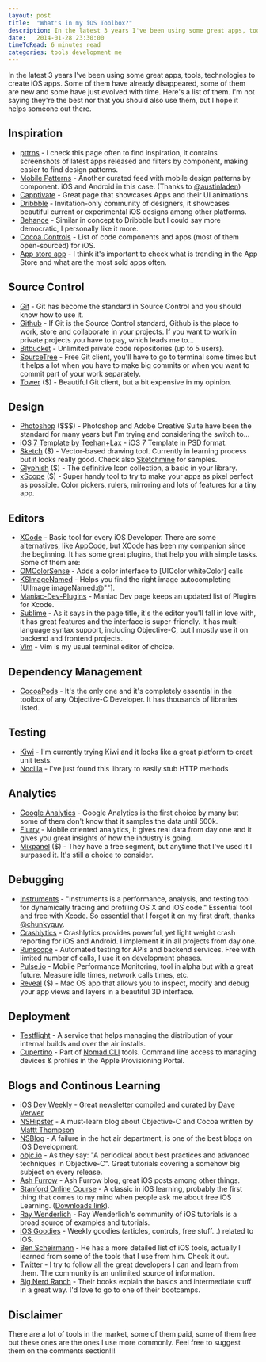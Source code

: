 ```yaml
---
layout: post
title:  "What's in my iOS Toolbox?"
description: In the latest 3 years I've been using some great apps, tools, technologies to create iOS apps. Some of them have already disappeared, some of them are new and some have just evolved with time. Here's a list of them. 
date:   2014-01-28 23:30:00
timeToRead: 6 minutes read
categories: tools development me
---
```


In the latest 3 years I've been using some great apps, tools, technologies to create iOS apps. Some of them have already disappeared, some of them are new and some have just evolved with time. Here's a list of them. I'm not saying they're the best nor that you should also use them, but I hope it helps someone out there. 

## Inspiration

- [pttrns][pttrns] - I check this page often to find inspiration, it contains screenshots of latest apps released and filters by component, making easier to find design patterns.
- [Mobile Patterns][mobilep] - Another curated feed with mobile design patterns by component. iOS and Android in this case. (Thanks to [@austinladen][austin])
- [Capptivate][capptivate] - Great page that showcases Apps and their UI animations. 
- [Dribbble][dribbble] - Invitation-only community of designers, it showcases beautiful current or experimental iOS designs among other platforms.
- [Behance][behance] - Similar in concept to Dribbble but I could say more democratic, I personally like it more.   
- [Cocoa Controls][cocoacontrols] - List of code components and apps (most of them open-sourced) for iOS. 
- [App store app][appstore] - I think it's important to check what is trending in the App Store and what are the most sold apps often.

## Source Control

- [Git][git] - Git has become the standard in Source Control and you should know how to use it.
- [Github][github] - If Git is the Source Control standard, Github is the place to work, store and collaborate in your projects. If you want to work in private projects you have to pay, which leads me to...
- [Bitbucket][bitbucket] - Unlimited private code repositories (up to 5 users). 
- [SourceTree][sourcetree] - Free Git client, you'll have to go to terminal some times but it helps a lot when you have to make big commits or when you want to commit part of your work separately.
- [Tower][tower] ($) - Beautiful Git client, but a bit expensive in my opinion. 

## Design

- [Photoshop][photoshop] ($$$) - Photoshop and Adobe Creative Suite have been the standard for many years but I'm trying and considering the switch to...
- [iOS 7 Template by Teehan+Lax][teehan] - iOS 7 Template in PSD format. 
- [Sketch][sketch] ($) - Vector-based drawing tool. Currently in learning process but it looks really good. Check also [Sketchmine][sketchmine] for samples.
- [Glyphish][gly] ($) - The definitive Icon collection, a basic in your library.
- [xScope][xScope] ($) - Super handy tool to try to make your apps as pixel perfect as possible. Color pickers, rulers, mirroring and lots of features for a tiny app.


## Editors

- [XCode][xcode] - Basic tool for every iOS Developer. There are some alternatives, like [AppCode][appcode], but XCode has been my companion since the beginning. It has some great plugins, that help you with simple tasks. Some of them are: 
- [OMColorSense][colorsense] - Adds a color interface to [UIColor whiteColor] calls  
- [KSImageNamed][imagenamed] - Helps you find the right image autocompleting [UIImage imageNamed:@""]. 
- [Maniac-Dev-Plugins][plugins] - Maniac Dev page keeps an updated list of Plugins for Xcode.
- [Sublime][sublime] - As it says in the page title, it's the editor you'll fall in love with, it has great features and the interface is super-friendly. It has multi-language syntax support, including Objective-C, but I mostly use it on backend and frontend projects.
- [Vim][vim] - Vim is my usual terminal editor of choice. 

## Dependency Management

- [CocoaPods][cocoapods] - It's the only one and it's completely essential in the toolbox of any Objective-C Developer. It has thousands of libraries listed. 

## Testing 

- [Kiwi][kiwi] - I'm currently trying Kiwi and it looks like a great platform to creat unit tests. 
- [Nocilla][nocilla] - I've just found this library to easily stub HTTP methods

## Analytics

- [Google Analytics][ga] - Google Analytics is the first choice by many but some of them don't know that it samples the data until 500k. 
- [Flurry][flurry] - Mobile oriented analytics, it gives real data from day one and it gives you great insights of how the industry is going.
- [Mixpanel][mixpanel] ($) - They have a free segment, but anytime that I've used it I surpased it. It's still a choice to consider.

## Debugging

- [Instruments][instruments] - "Instruments is a performance, analysis, and testing tool for dynamically tracing and profiling OS X and iOS code." Essential tool and free with Xcode. So essential that I forgot it on my first draft, thanks [@chunkyguy][chunky].
- [Crashlytics][crash] - Crashlytics provides powerful, yet light weight crash reporting for iOS and Android. I implement it in all projects from day one.
- [Runscope][runscope] - Automated testing for APIs and backend services. Free with limited number of calls, I use it on development phases. 
- [Pulse.io][pulse] - Mobile Performance Monitoring, tool in alpha but with a great future. Measure idle times, network calls times, etc.
- [Reveal][reveal] ($) - Mac OS app that allows you to inspect, modify and debug your app views and layers in a beautiful 3D interface.

## Deployment

- [Testflight][testflight] - A service that helps managing the distribution of your internal builds and over the air installs.
- [Cupertino][cupertino] - Part of [Nomad CLI][nomad] tools. Command line access to managing devices & profiles in the Apple Provisioning Portal.  

## Blogs and Continous Learning

- [iOS Dev Weekly][iosdevweekly] - Great newsletter compiled and curated by [Dave Verwer][dave]
- [NSHipster][nshipster] - A must-learn blog about Objective-C and Cocoa written by [Mattt Thompson][mattt] 
- [NSBlog][mikeash] - A failure in the hot air department, is one of the best blogs on iOS Development.
- [objc.io][objcio] - As they say: "A periodical about best practices and advanced techniques in Objective-C". Great tutorials covering a somehow big subject on every release.
- [Ash Furrow][ash] - Ash Furrow blog, great iOS posts among other things.
- [Stanford Online Course][stanford] - A classic in iOS learning, probably the first thing that comes to my mind when people ask me about free iOS Learning. ([Downloads link][stanford2]).
- [Ray Wenderlich][ray] - Ray Wenderlich's community of iOS tutorials is a broad source of examples and tutorials.
- [iOS Goodies][iosgoodies] - Weekly goodies (articles, controls, free stuff...) related to iOS. 
- [Ben Scheirmann][Essential] - He has a more detailed list of iOS tools, actually I learned from some of the tools that I use from him. Check it out.
- [Twitter][twitter] - I try to follow all the great developers I can and learn from them. The community is an unlimited source of information.
- [Big Nerd Ranch][bnr] - Their books explain the basics and intermediate stuff in a great way. I'd love to go to one of their bootcamps.

## Disclaimer

There are a lot of tools in the market, some of them paid, some of them free but these ones are the ones I use more commonly. Feel free to suggest them on the comments section!!! 


[pttrns]: http://pttrns.com
[mobilep]: http://www.mobile-patterns.com
[austin]: https://twitter.com/austinlouden
[capptivate]: http://capptivate.co
[dribbble]: http://dribbble.com/search?q=ios
[behance]: https://www.behance.net/
[cocoacontrols]:  http://cocoacontrols.com
[appstore]: http://www.apple.com/itunes/charts/free-apps/

[git]: http://gitscm.org
[github]: http://github.com
[bitbucket]: http://bitbucket.org 
[sourcetree]: http://www.sourcetreeapp.com
[tower]: http://www.git-tower.com

[photoshop]: http://www.adobe.com/photoshop
[teehan]: http://www.teehanlax.com/tools/ios7/
[sketch]: http://www.bohemiancoding.com/sketch 
[sketchmine]: http://sketchmine.co
[gly]: http://glyphish.com
[xscope]: http://xscopeapp.com

[xcode]: https://developer.apple.com/xcode/
[appcode]: http://jetbrains.com/objc
[colorsense]: https://github.com/omz/ColorSense-for-Xcode
[imagenamed]: https://github.com/ksuther/KSImageNamed-Xcode
[plugins]: http://maniacdev.com/xcode-plugins

[cocoapods]: http://cocoapods.org

[kiwi]: https://github.com/allending/Kiwi
[nocilla]: https://github.com/luisobo/Nocilla

[sublime]: http://www.sublimetext.com
[vim]: http://www.vim.org

[ga]: http://www.google.com/analytics‎
[flurry]: http://www.flurry.com
[mixpanel]: http://www.mixpanel.com

[instruments]: https://developer.apple.com/library/mac/documentation/developertools/conceptual/InstrumentsUserGuide/Introduction/Introduction.html
[chunky]: https://twitter.com/chunkyguy
[crash]: http://crashlytics.com
[runscope]: http://www.runscope.com
[pulse]: http://pulse.io
[reveal]: http://revealapp.com

[testflight]: http://testflight.com/
[cupertino]: https://github.com/nomad/cupertino
[nomad]: http://nomad-cli.com

[iosdevweekly]: http://iosdevweekly.com
[dave]: https://twitter.com/daveverwer
[nshipster]: http://nshipster.com
[mattt]: http://mattt.me
[ash]: http://ashfurrow.com/blog/
[mikeash]: https://mikeash.com/pyblog/
[stanford]: http://online.stanford.edu/course/developing-ios7-apps-fall-2013
[stanford2]: http://www.stanford.edu/class/cs193p/cgi-bin/drupal/
[ray]: http://www.raywenderlich.com
[Essential]: http://benscheirman.com/2013/08/the-ios-developers-toolbelt/
[twitter]: http://twitter.com
[bnr]: http://bignerdranch.com/
[iosgoodies]: http://ios-goodies.tumblr.com 
[objcio]: http://objc.io/
